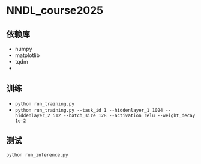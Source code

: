 # NNDL_course2025

## 依赖库
- numpy
- matplotlib
- tqdm
- 
## 训练
- `python run_training.py` 
- `python run_training.py --task_id 1 --hiddenlayer_1 1024 --hiddenlayer_2 512 --batch_size 128 --activation relu --weight_decay 1e-2`
## 测试
`python run_inference.py`
